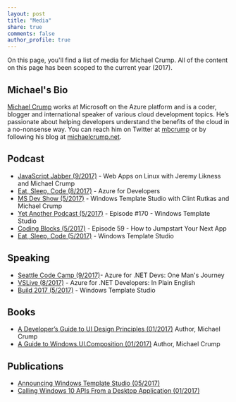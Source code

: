```yaml
---
layout: post
title: "Media"
share: true
comments: false
author_profile: true
---
```


On this page, you'll find a list of media for Michael Crump. All of the content on this page has been scoped to the current year (2017). 

## Michael's Bio

[Michael Crump](http://twitter.com/mbcrump) works at Microsoft on the Azure platform and is a coder, blogger and international speaker of various cloud development topics. He’s passionate about helping developers understand the benefits of the cloud in a no-nonsense way. You can reach him on Twitter at [mbcrump](http://twitter.com/mbcrump) or by following his blog at [michaelcrump.net](http://michaelcrump.net).

## Podcast

* [JavaScript Jabber (9/2017)](https://devchat.tv/js-jabber/jsj-bonus-web-apps-linux-jeremy-likness-michael-crump) - Web Apps on Linux with Jeremy Likness and Michael Crump
* [Eat, Sleep, Code (8/2017)](https://developer.telerik.com/content-types/podcast/azure-for-developers/) - Azure for Developers
* [MS Dev Show (5/2017)](http://msdevshow.com/2017/05/windows-template-studio-with-clint-rutkas-and-michael-crump/) - Windows Template Studio with Clint Rutkas and Michael Crump
* [Yet Another Podcast (5/2017)](http://jesseliberty.com/2017/05/14/yet-another-podcast-170-windows-template-studio/) - Episode #170 - Windows Template Studio
* [Coding Blocks (5/2017)](http://www.codingblocks.net/podcast/how-to-jumpstart-your-next-app/) - Episode 59 - How to Jumpstart Your Next App
* [Eat, Sleep, Code (5/2017)](https://soundcloud.com/esc-podcast/windows-template-studio/) - Windows Template Studio

## Speaking

* [Seattle Code Camp (9/2017)](https://seattle.codecamp.us/Session/Details/215 )- Azure for .NET Devs: One Man's Journey
* [VSLive (8/2017)](https://vslive.com/Events/Redmond-2017/Sessions/Tuesday/T15-Azure-for-.NET-Developers-In-Plain-English.aspx) - Azure for .NET Developers: In Plain English
* [Build 2017 (5/2017)](https://channel9.msdn.com/Events/Build/2017/C9L12) - Windows Template Studio

## Books

* [A Developer’s Guide to UI Design Principles (01/2017)](https://itunes.apple.com/us/book/a-developers-guide-to-ui-design-principles/id1197129930?mt=11) Author, Michael Crump
* [A Guide to Windows.UI.Composition (01/2017)](https://itunes.apple.com/us/book/a-guide-to-windows-ui-composition/id1197134425?mt=11) Author, Michael Crump

## Publications

* [Announcing Windows Template Studio (05/2017)](https://blogs.windows.com/buildingapps/2017/05/16/announcing-windows-template-studio/) 
* [Calling Windows 10 APIs From a Desktop Application (01/2017)](https://blogs.windows.com/buildingapps/2017/01/25/calling-windows-10-apis-desktop-application/)